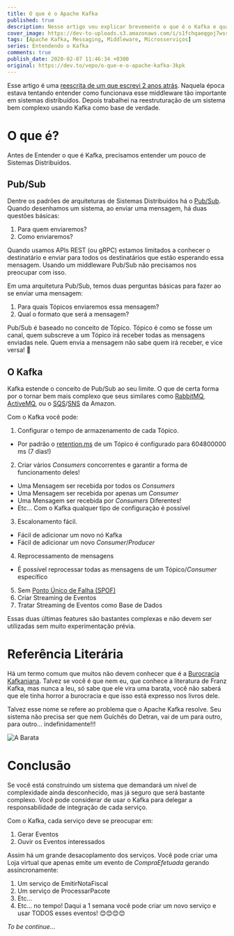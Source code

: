 ```yaml
---
title: O que é o Apache Kafka
published: true
description: Nesse artigo vou explicar brevemente o que é o Kafka e qual sua finalidade
cover_image: https://dev-to-uploads.s3.amazonaws.com/i/s1fchqaeqgoj7wss2rfd.jpg
tags: [Apache Kafka, Messaging, Middleware, Microsserviços]
series: Entendendo o Kafka
comments: true
publish_date: 2020-02-07 11:46:34 +0300
original: https://dev.to/vepo/o-que-e-o-apache-kafka-3kpk
---
```


Esse artigo é uma [reescrita de um que escrevi 2 anos atrás](https://medium.com/@vepo/entendendo-o-kafka-bf64169e421f). Naquela época estava tentando entender como funcionava esse middleware tão importante em sistemas distribuídos. Depois trabalhei na reestruturação de um sistema bem complexo usando Kafka como base de verdade.

# O que é?

Antes de Entender o que é Kafka, precisamos entender um pouco de Sistemas Distribuídos.

## Pub/Sub

Dentre os padrões de arquiteturas de Sistemas Distribuídos há o [Pub/Sub](https://cloud.google.com/pubsub/docs/overview?hl=pt-br). Quando desenhamos um sistema, ao enviar uma mensagem, há duas questões básicas: 

1. Para quem enviaremos? 
2. Como enviaremos?

Quando usamos APIs REST (ou gRPC) estamos limitados a conhecer o destinatário e enviar para todos os destinatários que estão esperando essa mensagem. Usando um middleware Pub/Sub não precisamos nos preocupar com isso.

Em uma arquitetura Pub/Sub, temos duas perguntas básicas para fazer ao se enviar uma mensagem:

1. Para quais Tópicos enviaremos essa mensagem?
2. Qual o formato que será a mensagem?

Pub/Sub é baseado no conceito de Tópico. Tópico é como se fosse um canal, quem subscreve a um Tópico irá receber todas as mensagens enviadas nele. Quem envia a mensagem não sabe quem irá receber, e vice versa! 🧐 

## O Kafka

Kafka estende o conceito de Pub/Sub ao seu limite. O que de certa forma por o tornar bem mais complexo que seus similares como [RabbitMQ](https://www.rabbitmq.com/), [ActiveMQ](https://activemq.apache.org/), ou o [SQS](https://aws.amazon.com/pt/sqs/)/[SNS](https://aws.amazon.com/pt/sns/) da Amazon.

Com o Kafka você pode:

1. Configurar o tempo de armazenamento de cada Tópico.
  * Por padrão o [retention.ms](http://kafka.apache.org/documentation/#topicconfigs) de um Tópico é configurado para 604800000 ms (7 dias!)
2. Criar vários _Consumers_ concorrentes e garantir a forma de funcionamento deles!
  * Uma Mensagem ser recebida por todos os _Consumers_
  * Uma Mensagem ser recebida por apenas um _Consumer_
  * Uma Mensagem ser recebida por _Consumers_ Diferentes!
  * Etc... Com o Kafka qualquer tipo de configuração é possível
3. Escalonamento fácil. 
  * Fácil de adicionar um novo nó Kafka
  * Fácil de adicionar um novo _Consumer_/_Producer_
4. Reprocessamento de mensagens
  * É possível reprocessar todas as mensagens de um Tópico/_Consumer_ específico
5. Sem [Ponto Único de Falha (SPOF)](https://pt.wikipedia.org/wiki/Ponto_%C3%BAnico_de_falha)
6. Criar Streaming de Eventos
7. Tratar Streaming de Eventos como Base de Dados

Essas duas últimas features são bastantes complexas e não devem ser utilizadas sem muito experimentação prévia.

# Referência Literária

Há um termo comum que muitos não devem conhecer que é a [Burocracia Kafkaniana](https://www.jornalopcao.com.br/colunas-e-blogs/contraponto/burocracia-brasileira-e-mais-kafkiana-do-que-kafka-56504/). Talvez se você é que nem eu, que conhece a literatura de Franz Kafka, mas nunca a leu, só sabe que ele vira uma barata, você não saberá que ele tinha horror a burocracia e que isso está expresso nos livros dele. 

Talvez esse nome se refere ao problema que o Apache Kafka resolve. Seu sistema não precisa ser que nem Guichês do Detran, vai de um para outro, para outro... indefinidamente!!!

![A Barata](https://dev-to-uploads.s3.amazonaws.com/i/akka1r41bfnwlf4hrjpg.jpg)

# Conclusão

Se você está construindo um sistema que demandará um nível de complexidade ainda desconhecido, mas já seguro que será bastante complexo. Você pode considerar de usar o Kafka para delegar a responsabilidade de integração de cada serviço.

Com o Kafka, cada serviço deve se preocupar em:

1. Gerar Eventos
2. Ouvir os Eventos interessados

Assim há um grande desacoplamento dos serviços. Você pode criar uma Loja virtual que apenas emite um evento de *CompraEfetuada* gerando assincronamente: 
1. Um serviço de EmitirNotaFiscal
2. Um serviço de ProcessarPacote
3. Etc...
4. Etc... no tempo! Daqui a 1 semana você pode criar um novo serviço e usar TODOS esses eventos! 😊😊😊😊

_To be continue..._